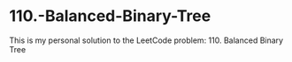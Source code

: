 # 110.-Balanced-Binary-Tree
This is my personal solution to the LeetCode problem: 110. Balanced Binary Tree
